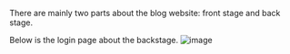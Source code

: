There are mainly two parts about the blog website: front stage and back stage.

Below is the login page about the backstage.
![image](https://github.com/XilingZ/Simple-Blog-Website-based-on-the-thinkphp6-framework/tree/main/Screenshots/1.jpg)
